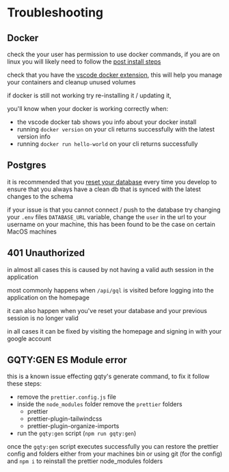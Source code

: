 # Troubleshooting

## Docker

check the your user has permission to use docker commands, if you are on linux you will likely need to follow the [post install steps](https://docs.docker.com/engine/install/linux-postinstall/)

check that you have the [vscode docker extension](https://marketplace.visualstudio.com/items?itemName=ms-azuretools.vscode-docker), this will help you manage your containers and cleanup unused volumes

if docker is still not working try re-installing it / updating it,

you'll know when your docker is working correctly when:

- the vscode docker tab shows you info about your docker install
- running `docker version` on your cli returns successfully with the latest version info
- running `docker run hello-world` on your cli returns successfully

## Postgres

it is recommended that you [reset your database](../local-env-guides.md#resetting-your-database) every time you develop to ensure that you always have a clean db that is synced with the latest changes to the schema

if your issue is that you cannot connect / push to the database try changing your `.env` files `DATABASE_URL` variable, change the `user` in the url to your username on your machine, this has been found to be the case on certain MacOS machines

## 401 Unauthorized

in almost all cases this is caused by not having a valid auth session in the application

most commonly happens when `/api/gql` is visited before logging into the application on the homepage

it can also happen when you've reset your database and your previous session is no longer valid

in all cases it can be fixed by visiting the homepage and signing in with your google account

## GQTY:GEN ES Module error

this is a known issue effecting gqty's generate command, to fix it follow these steps:

- remove the `prettier.config.js` file
- inside the `node_modules` folder remove the `prettier` folders
  - prettier
  - prettier-plugin-tailwindcss
  - prettier-plugin-organize-imports
- run the `gqty:gen` script (`npm run gqty:gen`)

once the `gqty:gen` script executes successfully you can restore the prettier config and folders either from your machines bin or using git (for the config) and `npm i` to reinstall the prettier node_modules folders
